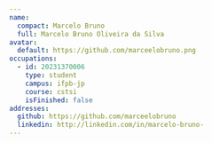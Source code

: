 ```yaml
---
name:
  compact: Marcelo Bruno
  full: Marcelo Bruno Oliveira da Silva
avatar:
  default: https://github.com/marceelobruno.png
occupations:
  - id: 20231370006
    type: student
    campus: ifpb-jp
    course: cstsi
    isFinished: false
addresses:
  github: https://github.com/marceelobruno
  linkedin: http://linkedin.com/in/marcelo-bruno-
---
```

